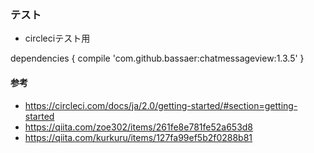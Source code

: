 ### テスト

- circleciテスト用

dependencies {
    compile 'com.github.bassaer:chatmessageview:1.3.5'
}

#### 参考
- https://circleci.com/docs/ja/2.0/getting-started/#section=getting-started
- https://qiita.com/zoe302/items/261fe8e781fe52a653d8
- https://qiita.com/kurkuru/items/127fa99ef5b2f0288b81